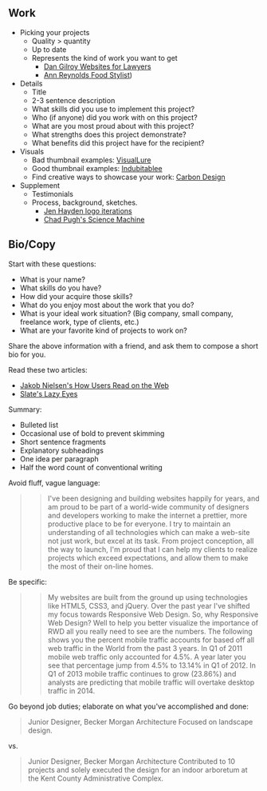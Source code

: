
## Work
* Picking your projects
    * Quality > quantity 
    * Up to date
    * Represents the kind of work you want to get 
        * [Dan Gilroy Websites for Lawyers](http://www.dangilroy.com/portfolio.htm)
        * [Ann Reynolds Food Stylist](http://www.ann-reynolds.com/home-economist-food-stylist.php))
* Details
    * Title
    * 2-3 sentence description
    * What skills did you use to implement this project?
    * Who (if anyone) did you work with on this project?
    * What are you most proud about with this project?
    * What strengths does this project demonstrate?
    * What benefits did this project have for the recipient?
* Visuals
    * Bad thumbnail examples: [VisualLure](http://www.visuallure.com/web-design-portfolio.html)
    * Good thumbnail examples: [Indubitablee](http://www.indubitablee.com/)
    * Find creative ways to showcase your work: [Carbon Design](http://www.cardondesign.com/work_d.html)
* Supplement
    * Testimonials
    * Process, background, sketches.
        * [Jen Hayden logo iterations](http://blog.imbreannarose.com/process-01-jen-hayden/)
        * [Chad Pugh's Science Machine](https://vimeo.com/927062)


##  Bio/Copy

Start with these questions:

* What is your name?
* What skills do you have?
* How did your acquire those skills?
* What do you enjoy most about the work that you do?
* What is your ideal work situation? (Big company, small company, freelance work, type of clients, etc.)
* What are your favorite kind of projects to work on?

Share the above information with a friend, and ask them to compose a short bio for you.

Read these two articles:

* [Jakob Nielsen's How Users Read on the Web](http://www.nngroup.com/articles/how-users-read-on-the-web)
* [Slate's Lazy Eyes](http://www.slate.com/articles/technology/the_browser/2008/06/lazy_eyes.single.html)

Summary:

* Bulleted list
* Occasional use of bold to prevent skimming
* Short sentence fragments
* Explanatory subheadings
* One idea per paragraph
* Half the word count of conventional writing

Avoid fluff, vague language:
>> I've been designing and building websites happily for years, and am proud to be part of a world-wide community of designers and developers working to make the internet a prettier, more productive place to be for everyone. I try to maintain an understanding of all technologies which can make a web-site not just work, but excel at its task. From project conception, all the way to launch, I'm proud that I can help my clients to realize projects which exceed expectations, and allow them to make the most of their on-line homes.

Be specific:
>> My websites are built from the ground up using technologies like HTML5, CSS3, and jQuery. Over the past year I've shifted my focus towards Responsive Web Design. So, why Responsive Web Design? Well to help you better visualize the importance of RWD all you really need to see are the numbers. The following shows you the percent mobile traffic accounts for based off all web traffic in the World from the past 3 years. In Q1 of 2011 mobile web traffic only accounted for 4.5%. A year later you see that percentage jump from 4.5% to 13.14% in Q1 of 2012. In Q1 of 2013 mobile traffic continues to grow (23.86%) and analysts are predicting that mobile traffic will overtake desktop traffic in 2014.

Go beyond job duties; elaborate on what you've accomplished and done:

> Junior Designer, Becker Morgan Architecture
> Focused on landscape design.

vs.

> Junior Designer, Becker Morgan Architecture
> Contributed to 10 projects and solely executed the design for an indoor arboretum at the Kent County Administrative Complex.




